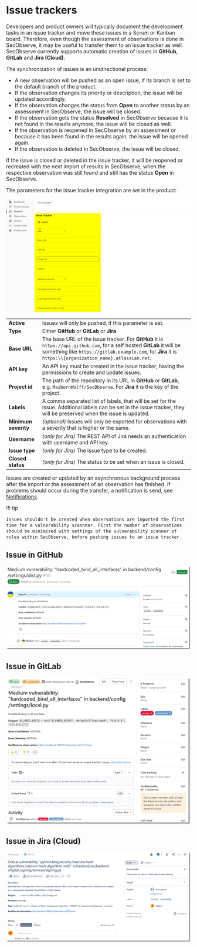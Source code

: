 # Issue trackers

Developers and product owners will typically document the development tasks in an issue tracker and move these issues in a Scrum or Kanban board. Therefore, even though the assessment of observations is done in SecObserve, it may be useful to transfer them to an issue tracker as well. SecObserve currently supports automatic creation of issues in **GitHub**, **GitLab** and **Jira (Cloud)**. 

The synchronization of issues is an unidirectional process:

* A new observation will be pushed as an open issue, if its branch is set to the default branch of the product.
* If the observation changes its priority or description, the issue will be updated accordingly.
* If the observation changes the status from **Open** to another status by an assessment in SecObserve, the issue will be closed.
* If the observation gets the status **Resolved** in SecObserve because it is not found in the results anymore, the issue will be closed as well.
* If the observation is reopened in SecObserve by an assessment or because it has been found in the results again, the issue will be opened again.
* If the observation is deleted in SecObserve, the issue will be closed.

If the issue is closed or deleted in the issue tracker, it will be reopened or recreated with the next import of results in SecObserve, when the respective observation was still found and still has the status **Open** in SecObserve.

The parameters for the issue tracker integration are set in the product:

![Issue tracker integration](../assets/images/screenshot_issue_tracker.png)

|                     |   |
|---------------------|---|
| **Active**          | Issues will only be pushed, if this parameter is set. |
| **Type**            | Either **GitHub** or **GitLab** or **Jira** |
| **Base URL**        | The base URL of the issue tracker. For **GitHub** it is `https://api.github.com`, for a self hosted **GitLab** it will be something like `https://gitlab.example.com`, for **Jira** it is `https:\\{organization_name}.atlassian.net`. |
| **API key**          | An API key must be created in the issue tracker, having the permissions to create and update issues. |
| **Project id**       | The path of the repository in its URL in **GitHub** or **GitLab**, e.g. `MaibornWolff/SecObserve`. For **Jira** it is the key of the project. |
| **Labels**           | A comma separated list of labels, that will be set for the issue. Additional labels can be set in the issue tracker, they will be preserved when the issue is updated. |
| **Minimum severity** | *(optional)* Issues will only be exported for observations with a severity that is higher or the same. |
| **Username**         | *(only for Jira)* The REST API of Jira needs an authentication with username and API key. |
| **Issue type**       | *(only for Jira)* The issue type to be created. |
| **Closed status**    | *(only for Jira)* The status to be set when an issue is closed. |

Issues are created or updated by an asynchronous background process after the import or the assessment of an observation has finished. If problems should occur during the transfer, a notification is send, see [Notifications](./notifications.md).

!!! tip

    Issues shouldn't be created when observations are imported the first time for a vulnerability scannner. First the number of observations should be minimized with settings of the vulnerability scanner of rules within SecObserve, before pushing issues to an issue tracker.

## Issue in GitHub

![GitHub issue](../assets/images/screenshot_issue_tracker_github.png)

## Issue in GitLab

![GitLab issue](../assets/images/screenshot_issue_tracker_gitlab.png)

## Issue in Jira (Cloud)

![Jira issue](../assets/images/screenshot_issue_tracker_jira.png)
